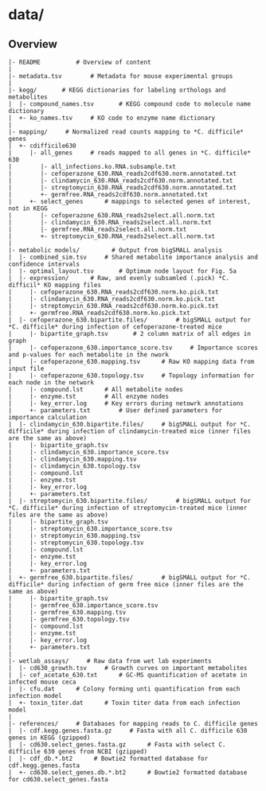 data/
=======

Overview
--------
    |- README          # Overview of content
    |
    |- metadata.tsv 	   # Metadata for mouse experimental groups
    |
    |- kegg/       # KEGG dictionaries for labeling orthologs and metabolites
    |  |- compound_names.tsv       # KEGG compound code to molecule name dictionary
    |  +- ko_names.tsv     # KO code to enzyme name dictionary
    |
    |- mapping/     # Normalized read counts mapping to *C. difficile* genes
    |  +- cdifficile630
    |     |- all_genes     # reads mapped to all genes in *C. difficile* 630
    |        |- all_infections.ko.RNA.subsample.txt
    |        |- cefoperazone_630.RNA_reads2cdf630.norm.annotated.txt
    |        |- clindamycin_630.RNA_reads2cdf630.norm.annotated.txt
    |        |- streptomycin_630.RNA_reads2cdf630.norm.annotated.txt
    |        +- germfree.RNA_reads2cdf630.norm.annotated.txt
    |     +- select_genes      # mappings to selected genes of interest, not in KEGG
    |        |- cefoperazone_630.RNA_reads2select.all.norm.txt
    |        |- clindamycin_630.RNA_reads2select.all.norm.txt
    |        |- germfree.RNA_reads2select.all.norm.txt
    |        +- streptomycin_630.RNA_reads2select.all.norm.txt
    |
    |- metabolic models/         # Output from bigSMALL analysis
    |  |- combined_sim.tsv     # Shared metabolite importance analysis and confidence intervals
    |  |- optimal_layout.tsv       # Optimum node layout for Fig. 5a
    |  |- expression/      # Raw, and evenly subsamled (.pick) *C. difficil* KO mapping files
    |     |- cefoperazone_630.RNA_reads2cdf630.norm.ko.pick.txt
    |     |- clindamycin_630.RNA_reads2cdf630.norm.ko.pick.txt
    |     |- streptomycin_630.RNA_reads2cdf630.norm.ko.pick.txt
    |     +- germfree.RNA_reads2cdf630.norm.ko.pick.txt
    |  |- cefoperazone_630.bipartite.files/        # bigSMALL output for *C. difficile* during infection of cefoperazone-treated mice
    |     |- bipartite_graph.tsv       # 2 column matrix of all edges in graph
    |     |- cefoperazone_630.importance_score.tsv     # Importance scores and p-values for each metabolite in the nwork
    |     |- cefoperazone_630.mapping.tsv      # Raw KO mapping data from input file
    |     |- cefoperazone_630.topology.tsv     # Topology information for each node in the network
    |     |- compound.lst      # All metabolite nodes
    |     |- enzyme.tst        # All enzyme nodes
    |     |- key_error.log     # Key errors during netowrk annotations
    |     +- parameters.txt        # User defined parameters for importance calculation
    |  |- clindamycin_630.bipartite.files/     # bigSMALL output for *C. difficile* during infection of clindamycin-treated mice (inner files are the same as above)
    |     |- bipartite_graph.tsv
    |     |- clindamycin_630.importance_score.tsv
    |     |- clindamycin_630.mapping.tsv
    |     |- clindamycin_630.topology.tsv
    |     |- compound.lst
    |     |- enzyme.tst
    |     |- key_error.log
    |     +- parameters.txt
    |  |- streptomycin_630.bipartite.files/        # bigSMALL output for *C. difficile* during infection of streptomycin-treated mice (inner files are the same as above)
    |     |- bipartite_graph.tsv
    |     |- streptomycin_630.importance_score.tsv
    |     |- streptomycin_630.mapping.tsv
    |     |- streptomycin_630.topology.tsv
    |     |- compound.lst
    |     |- enzyme.tst
    |     |- key_error.log
    |     +- parameters.txt
    |  +- germfree_630.bipartite.files/        # bigSMALL output for *C. difficile* during infection of germ free mice (inner files are the same as above)
    |     |- bipartite_graph.tsv
    |     |- germfree_630.importance_score.tsv
    |     |- germfree_630.mapping.tsv
    |     |- germfree_630.topology.tsv
    |     |- compound.lst
    |     |- enzyme.tst
    |     |- key_error.log
    |     +- parameters.txt
    |
    |- wetlab_assays/     # Raw data from wet lab experiments
    |  |- cd630_growth.tsv     # Growth curves on important metabolites
    |  |- cef_acetate_630.txt      # GC-MS quantification of acetate in infected mouse ceca
    |  |- cfu.dat      # Colony forming unti quantification from each infection model
    |  +- toxin_titer.dat      # Toxin titer data from each infection model
    |
    |- references/     # Databases for mapping reads to C. difficile genes
    |  |- cdf.kegg.genes.fasta.gz     # Fasta with all C. difficile 630 genes in KEGG (gzipped)
    |  |- cd630.select_genes.fasta.gz      # Fasta with select C. difficile 630 genes from NCBI (gzipped)
    |  |- cdf_db.*.bt2      # Bowtie2 formatted database for cdf.kegg.genes.fasta
    |  +- cd630.select_genes.db.*.bt2      # Bowtie2 formatted database for cd630.select_genes.fasta




